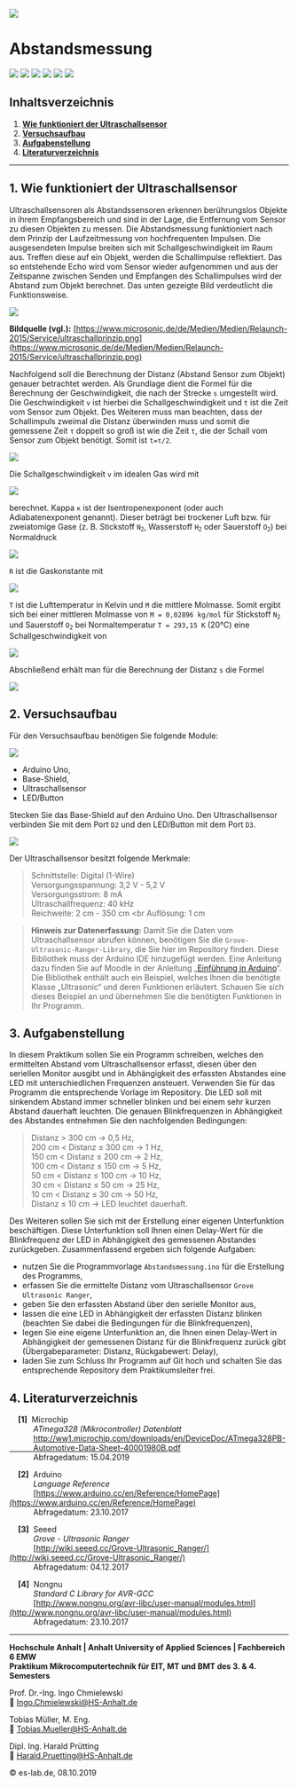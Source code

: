 [![](https://gogs.es-lab.de/attachments/f038091f-58a3-4626-8d4c-7c56954ee430)](https://www.hs-anhalt.de)

# Abstandsmessung

[![](https://img.shields.io/badge/Arduino-UNO-00BFFF.svg?style=plain)](https://store.arduino.cc/usa/arduino-uno-rev3) [![](https://img.shields.io/badge/Arduino-IDE-01DF74.svg?style=plain)](https://www.arduino.cc/en/main/software) [![](https://img.shields.io/badge/Version%20Control%20System-Git-FF8000.svg?style=plain)](https://git-scm.com/) [![](https://img.shields.io/badge/Microsoft-VSC-7401DF.svg?style=plain)](https://code.visualstudio.com/) [![](https://img.shields.io/badge/Adobe-PDF-red.svg?style=plain)](https://get.adobe.com/de/reader/) [![](https://img.shields.io/badge/Download-zip-yellow.svg?style=plain)](https://gogs.es-lab.de/Mikrocomputertechnik/Abstandsmessung/archive/master.zip)

## Inhaltsverzeichnis
1. **[Wie funktioniert der Ultraschallsensor](#1.-Wie-funktioniert-der-Ultraschallsensor)**
2. **[Versuchsaufbau](#2.-Versuchsaufbau)**
3. **[Aufgabenstellung](#3.-Aufgabenstellung)**
4. **[Literaturverzeichnis](#4.-Literaturverzeichnis)**

---

<div id='1.-Wie-funktioniert-der-Ultraschallsensor'/>

## 1. Wie funktioniert der Ultraschallsensor

Ultraschallsensoren als Abstandssensoren erkennen berührungslos Objekte in ihrem Empfangsbereich und sind in der Lage, die Entfernung vom Sensor zu diesen Objekten zu messen. Die Abstandsmessung funktioniert nach dem Prinzip der Laufzeitmessung von hochfrequenten Impulsen. Die ausgesendeten Impulse breiten sich mit Schallgeschwindigkeit im Raum aus. Treffen diese auf ein Objekt, werden die Schallimpulse reflektiert. Das so entstehende Echo wird vom Sensor wieder aufgenommen und aus der Zeitspanne zwischen Senden und Empfangen des Schallimpulses wird der Abstand zum Objekt berechnet. Das unten gezeigte Bild verdeutlicht die Funktionsweise. 

[![](https://gogs.es-lab.de/attachments/ee99df42-306e-4a8b-a38f-b42cedc72091)](https://www.microsonic.de/de/Medien/Medien/Relaunch-2015/Service/ultraschallprinzip.png)

**Bildquelle (vgl.):** [https://www.microsonic.de/de/Medien/Medien/Relaunch-2015/Service/ultraschallprinzip.png](https://www.microsonic.de/de/Medien/Medien/Relaunch-2015/Service/ultraschallprinzip.png)

Nachfolgend soll die Berechnung der Distanz (Abstand Sensor zum Objekt) genauer betrachtet werden. Als Grundlage dient die Formel für die Berechnung der Geschwindigkeit, die nach der Strecke `s` umgestellt wird. Die Geschwindigkeit `v` ist hierbei die Schallgeschwindigkeit und `t` ist die Zeit vom Sensor zum Objekt. Des Weiteren muss man beachten, dass der Schallimpuls zweimal die Distanz überwinden muss und somit die gemessene Zeit <code>&tau;</code> doppelt so groß ist wie die Zeit `t`, die der Schall vom Sensor zum Objekt benötigt. Somit ist <code>t=&tau;/2</code>.

![](https://gogs.es-lab.de/attachments/411216a5-2403-4cf8-be16-3fe394152e94)

Die Schallgeschwindigkeit `v` im idealen Gas wird mit

![](https://gogs.es-lab.de/attachments/4eb46826-8ebc-4b1a-8403-b65799f93317)

berechnet. Kappa <code>&kappa;</code> ist der Isentropenexponent (oder auch Adiabatenexponent genannt). Dieser beträgt bei trockener Luft bzw. für zweiatomige Gase (z. B. Stickstoff <code>N<sub>2</sub></code>, Wasserstoff <code>H<sub>2</sub></code> oder Sauerstoff <code>O<sub>2</sub></code>) bei Normaldruck 

![](https://gogs.es-lab.de/attachments/cf216497-6440-4cb9-b323-c327524a5195)

`R` ist die Gaskonstante mit

![](https://gogs.es-lab.de/attachments/cec44a17-b1af-4c50-b93e-01f08891ec86)

`T` ist die Lufttemperatur in Kelvin und `M` die mittlere Molmasse. Somit ergibt sich bei einer mittleren Molmasse von `M = 0,02896 kg/mol` für Stickstoff <code>N<sub>2</sub></code> und Sauerstoff <code>O<sub>2</sub></code> bei Normaltemperatur `T = 293,15 K` (20°C) eine Schallgeschwindigkeit von

![](https://gogs.es-lab.de/attachments/078955f7-25a2-410c-80d9-bc630f5114e9)

Abschließend erhält man für die Berechnung der Distanz `s` die Formel

![](https://gogs.es-lab.de/attachments/d17300b7-0fea-4ff4-bd17-00feb50bc42e)

<div class="page"/>
<div id='2.-Versuchsaufbau'/>

## 2. Versuchsaufbau

Für den Versuchsaufbau benötigen Sie folgende Module:

![](https://gogs.es-lab.de/attachments/e1b1a032-f37a-4b62-bb98-961d7f8ce812)

* Arduino Uno, 
* Base-Shield,
* Ultraschallsensor
* LED/Button

Stecken Sie das Base-Shield auf den Arduino Uno. Den Ultraschallsensor verbinden Sie mit dem Port `D2` und den LED/Button mit dem Port `D3`. 

![](https://gogs.es-lab.de/attachments/d59724fd-dcbc-4148-8316-2b9b7e9305b2)

Der Ultraschallsensor besitzt folgende Merkmale:

> Schnittstelle: Digital (1-Wire) <br>
> Versorgungsspannung: 3,2 V - 5,2 V <br>
> Versorgungsstrom: 8 mA <br>
> Ultraschallfrequenz: 40 kHz <br>
> Reichweite: 2 cm - 350 cm <br
> Auflösung: 1 cm <br>

> **Hinweis zur Datenerfassung:** Damit Sie die Daten vom Ultraschallsensor abrufen können, benötigen Sie die `Grove-Ultrasonic-Ranger-Library`, die Sie hier im Repository finden. Diese Bibliothek muss der Arduino IDE hinzugefügt werden. Eine Anleitung dazu finden Sie auf Moodle in der Anleitung „[Einführung in Arduino](https://moodle.hs-anhalt.de/pluginfile.php/137923/mod_resource/content/1/2.Einführung_in_Arduino.pdf)“. Die Bibliothek enthält auch ein Beispiel, welches Ihnen die benötigte Klasse „Ultrasonic“ und deren Funktionen erläutert. Schauen Sie sich dieses Beispiel an und übernehmen Sie die benötigten Funktionen in Ihr Programm.  

<div class="page"/>
<div id='3.-Aufgabenstellung'/>

## 3. Aufgabenstellung

In diesem Praktikum sollen Sie ein Programm schreiben, welches den ermittelten Abstand vom Ultraschallsensor erfasst, diesen über den seriellen Monitor ausgibt und in Abhängigkeit des erfassten Abstandes eine LED mit unterschiedlichen Frequenzen ansteuert. Verwenden Sie für das Programm die entsprechende Vorlage im Repository. Die LED soll mit sinkendem Abstand immer schneller blinken und bei einem sehr kurzen Abstand dauerhaft leuchten. Die genauen Blinkfrequenzen in Abhängigkeit des Abstandes entnehmen Sie den nachfolgenden Bedingungen:

> Distanz > 300 cm &rarr; 0,5 Hz,  
> 200 cm < Distanz &le; 300 cm &rarr; 1 Hz,  
> 150 cm < Distanz &le; 200 cm &rarr; 2 Hz,  
> 100 cm < Distanz &le; 150 cm &rarr; 5 Hz,  
> 50 cm < Distanz &le; 100 cm &rarr; 10 Hz,  
> 30 cm < Distanz &le; 50 cm &rarr; 25 Hz,  
> 10 cm < Distanz &le; 30 cm &rarr; 50 Hz,  
> Distanz &le; 10 cm &rarr; LED leuchtet dauerhaft.

Des Weiteren sollen Sie sich mit der Erstellung einer eigenen Unterfunktion beschäftigen. Diese Unterfunktion soll Ihnen einen Delay-Wert für die Blinkfrequenz der LED in Abhängigkeit des gemessenen Abstandes zurückgeben. Zusammenfassend ergeben sich folgende Aufgaben:

- nutzen Sie die Programmvorlage `Abstandsmessung.ino` für die Erstellung des Programms,
- erfassen Sie die ermittelte Distanz vom Ultraschallsensor `Grove Ultrasonic Ranger`,
- geben Sie den erfassten Abstand über den serielle Monitor aus,
- lassen die eine LED in Abhängigkeit der erfassten Distanz blinken (beachten Sie dabei die Bedingungen für die Blinkfrequenzen),
- legen Sie eine eigene Unterfunktion an, die Ihnen einen Delay-Wert in Abhängigkeit der gemessenen Distanz für die Blinkfrequenz zurück gibt (Übergabeparameter: Distanz, Rückgabewert: Delay),
- laden Sie zum Schluss Ihr Programm auf Git hoch und schalten Sie das entsprechende Repository dem Praktikumsleiter frei.

<div class="page"/>
<div id='4.-Literaturverzeichnis'/>

## 4. Literaturverzeichnis
&nbsp;&nbsp;&nbsp; **[1]**&nbsp; Microchip <br> &nbsp;&nbsp;&nbsp;&nbsp;&nbsp;&nbsp;&nbsp;&nbsp;&nbsp;&nbsp; *ATmega328 (Mikrocontroller) Datenblatt* <br> &nbsp;&nbsp;&nbsp;&nbsp;&nbsp;&nbsp;&nbsp;&nbsp;&nbsp;&nbsp; [http://ww1.microchip.com/downloads/en/DeviceDoc/ATmega328PB-<br> &nbsp;&nbsp;&nbsp;&nbsp;&nbsp;&nbsp;&nbsp;&nbsp;&nbsp;&nbsp;&nbsp;Automotive-Data-Sheet-40001980B.pdf](http://ww1.microchip.com/downloads/en/DeviceDoc/ATmega328PB-Automotive-Data-Sheet-40001980B.pdf)<br> &nbsp;&nbsp;&nbsp;&nbsp;&nbsp;&nbsp;&nbsp;&nbsp;&nbsp;&nbsp; Abfragedatum: 15.04.2019

&nbsp;&nbsp;&nbsp; **[2]**&nbsp; Arduino <br> &nbsp;&nbsp;&nbsp;&nbsp;&nbsp;&nbsp;&nbsp;&nbsp;&nbsp;&nbsp; *Language Reference* <br> &nbsp;&nbsp;&nbsp;&nbsp;&nbsp;&nbsp;&nbsp;&nbsp;&nbsp;&nbsp; [https://www.arduino.cc/en/Reference/HomePage](https://www.arduino.cc/en/Reference/HomePage)<br> &nbsp;&nbsp;&nbsp;&nbsp;&nbsp;&nbsp;&nbsp;&nbsp;&nbsp;&nbsp; Abfragedatum: 23.10.2017

&nbsp;&nbsp;&nbsp; **[3]**&nbsp; Seeed <br> &nbsp;&nbsp;&nbsp;&nbsp;&nbsp;&nbsp;&nbsp;&nbsp;&nbsp;&nbsp; *Grove - Ultrasonic Ranger* <br> &nbsp;&nbsp;&nbsp;&nbsp;&nbsp;&nbsp;&nbsp;&nbsp;&nbsp;&nbsp; [http://wiki.seeed.cc/Grove-Ultrasonic_Ranger/](http://wiki.seeed.cc/Grove-Ultrasonic_Ranger/)<br> &nbsp;&nbsp;&nbsp;&nbsp;&nbsp;&nbsp;&nbsp;&nbsp;&nbsp;&nbsp; Abfragedatum: 04.12.2017

&nbsp;&nbsp;&nbsp; **[4]**&nbsp; Nongnu <br> &nbsp;&nbsp;&nbsp;&nbsp;&nbsp;&nbsp;&nbsp;&nbsp;&nbsp;&nbsp; *Standard C Library for AVR-GCC* <br> &nbsp;&nbsp;&nbsp;&nbsp;&nbsp;&nbsp;&nbsp;&nbsp;&nbsp;&nbsp; [http://www.nongnu.org/avr-libc/user-manual/modules.html](http://www.nongnu.org/avr-libc/user-manual/modules.html)<br> &nbsp;&nbsp;&nbsp;&nbsp;&nbsp;&nbsp;&nbsp;&nbsp;&nbsp;&nbsp; Abfragedatum: 23.10.2017

---

**Hochschule Anhalt | Anhalt University of Applied Sciences | Fachbereich 6 EMW**  
**Praktikum Mikrocomputertechnik für EIT, MT und BMT des 3. & 4. Semesters**

Prof. Dr.-Ing. Ingo Chmielewski  
:e-mail: [Ingo.Chmielewski@HS-Anhalt.de ](mailto:Ingo.Chmielewski@HS-Anhalt.de)

Tobias Müller, M. Eng.  
:e-mail: [Tobias.Mueller@HS-Anhalt.de](mailto:Tobias.Mueller@HS-Anhalt.de)

Dipl. Ing. Harald Prütting  
:e-mail: [Harald.Pruetting@HS-Anhalt.de](mailto:Harald.Pruetting@HS-Anhalt.de)

 :copyright: es-lab.de, 08.10.2019